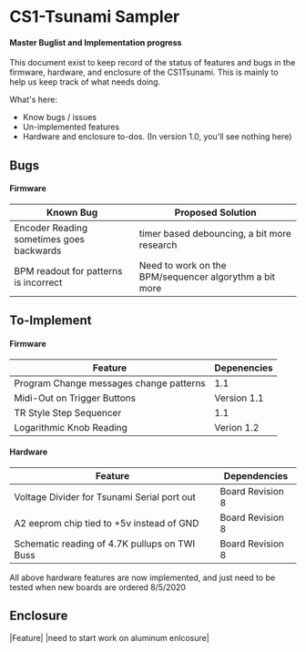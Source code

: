 
# CS1-Tsunami Sampler 
####  Master Buglist and Implementation progress
This document exist to keep record of the status of features and bugs in the firmware, hardware, and enclosure of the CS1Tsunami. 
This is mainly to help us keep track of what needs doing. 

What's here:
  - Know bugs / issues
  - Un-implemented features
  - Hardware and enclosure to-dos. (In version 1.0, you'll see nothing here)

## Bugs
#### Firmware
| Known Bug| Proposed Solution |
| ------ | ------ |
|Encoder Reading sometimes goes backwards|timer based debouncing, a bit more research|
|BPM readout for patterns is incorrect|Need to work on the BPM/sequencer algorythm a bit more|

## To-Implement
#### Firmware
| Feature |Depenencies|
| ------- |-------|
|Program Change messages change patterns|1.1|
|Midi-Out on Trigger Buttons|Version 1.1|
|TR Style Step Sequencer|1.1|
|Logarithmic Knob Reading|Verion 1.2|

#### Hardware
|Feature|Dependencies|
|----|----|
|Voltage Divider for Tsunami Serial port out|Board Revision 8|
|A2 eeprom chip tied to +5v instead of GND|Board Revision 8|
|Schematic reading of 4.7K pullups on TWI Buss|Board Revision 8|
All above hardware features are now implemented, and just need to be tested when new boards are ordered 8/5/2020


## Enclosure
|Feature|
|need to start work on aluminum enlcosure|
